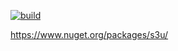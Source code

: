 [![build](https://github.com/jasondavis303/s3u/actions/workflows/build.yml/badge.svg)](https://github.com/jasondavis303/s3u/actions/workflows/build.yml)

https://www.nuget.org/packages/s3u/
